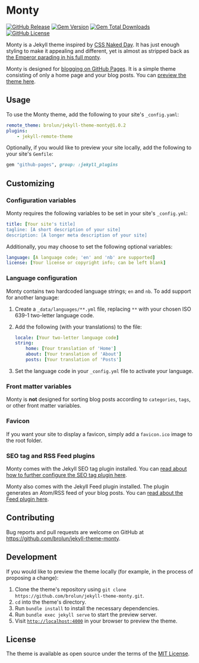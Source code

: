 # Monty

[![GitHub Release](https://img.shields.io/github/v/release/brolun/jekyll-theme-monty)](https://github.com/brolun/jekyll-theme-monty/releases)
[![Gem Version](https://img.shields.io/gem/v/jekyll-theme-monty)](https://rubygems.org/gems/jekyll-theme-monty)
[![Gem Total Downloads](https://img.shields.io/gem/dt/jekyll-theme-monty)](https://rubygems.org/gems/jekyll-theme-monty)
[![GitHub License](https://img.shields.io/github/license/brolun/jekyll-theme-monty)](https://github.com/brolun/jekyll-theme-monty/blob/main/LICENSE)

Monty is a Jekyll theme inspired by [CSS Naked Day](https://css-naked-day.github.io/). It has just enough styling to make it appealing and different, yet is almost as stripped back as [the Emperor parading in his full monty](https://andersen.sdu.dk/vaerk/hersholt/TheEmperorsNewClothes_e.html).

Monty is designed for [blogging on GitHub Pages](https://docs.github.com/en/pages/setting-up-a-github-pages-site-with-jekyll/about-github-pages-and-jekyll). It is a simple theme consisting of only a home page and your blog posts. You can [preview the theme here](https://brolun.github.io/jekyll-theme-monty/).

## Usage

To use the Monty theme, add the following to your site's `_config.yaml`:

```yaml
remote_theme: brolun/jekyll-theme-monty@1.0.2
plugins:
    - jekyll-remote-theme
```

Optionally, if you would like to preview your site locally, add the following to your site's `Gemfile`:

```ruby
gem "github-pages", group: :jekyll_plugins
```

## Customizing

### Configuration variables

Monty requires the following variables to be set in your site's `_config.yml`:

```yaml
title: [Your site's title]
tagline: [A short description of your site]
description: [A longer meta description of your site]
```

Additionally, you may choose to set the following optional variables:

```yaml
language: [A language code; 'en' and 'nb' are supported]
license: [Your license or copyright info; can be left blank]
```

### Language configuration

Monty contains two hardcoded language strings; `en` and `nb`. To add support for another language:

1. Create a `_data/languages/**.yml` file, replacing `**` with your chosen ISO 639-1 two-letter language code.

2. Add the following (with your translations) to the file:

    ```yaml
    locale: [Your two-letter language code]
    string:
        home: [Your translation of 'Home']
        about: [Your translation of 'About']
        posts: [Your translation of 'Posts']
    ```

3. Set the language code in your `_config.yml` file to activate your language.

### Front matter variables

Monty is **not** designed for sorting blog posts according to `categories`, `tags`, or other front matter variables.

### Favicon

If you want your site to display a favicon, simply add a `favicon.ico` image to the root folder.

### SEO tag and RSS Feed plugins

Monty comes with the Jekyll SEO tag plugin installed. You can [read about how to further configure the SEO tag plugin here](https://github.com/jekyll/jekyll-seo-tag).

Monty also comes with the Jekyll Feed plugin installed. The plugin generates an Atom/RSS feed of your blog posts. You can [read about the Feed plugin here](https://github.com/jekyll/jekyll-feed).

## Contributing

Bug reports and pull requests are welcome on GitHub at https://github.com/brolun/jekyll-theme-monty.

## Development

If you would like to preview the theme locally (for example, in the process of proposing a change):

1. Clone the theme's repository using `git clone https://github.com/brolun/jekyll-theme-monty.git`.
2. `cd` into the theme's directory.
3. Run `bundle install` to install the necessary dependencies.
4. Run `bundle exec jekyll serve` to start the preview server.
5. Visit [`http://localhost:4000`](http://localhost:4000) in your browser to preview the theme.

## License

The theme is available as open source under the terms of the [MIT License](https://opensource.org/licenses/MIT).

